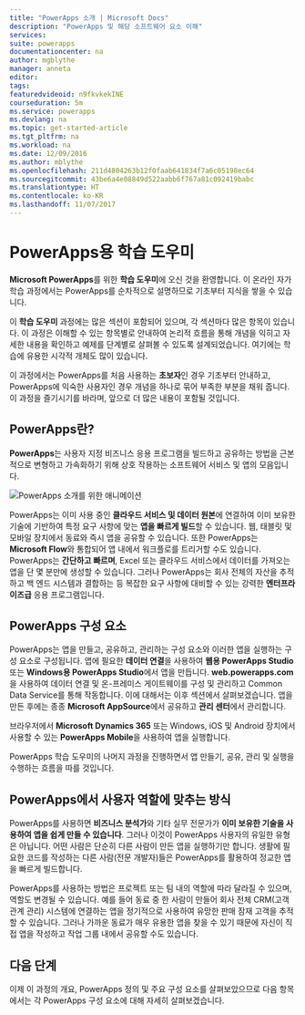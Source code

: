 ```yaml
---
title: "PowerApps 소개 | Microsoft Docs"
description: "PowerApps 및 해당 소프트웨어 요소 이해"
services: 
suite: powerapps
documentationcenter: na
author: mgblythe
manager: anneta
editor: 
tags: 
featuredvideoid: n9fkvkekINE
courseduration: 5m
ms.service: powerapps
ms.devlang: na
ms.topic: get-started-article
ms.tgt_pltfrm: na
ms.workload: na
ms.date: 12/09/2016
ms.author: mblythe
ms.openlocfilehash: 211d4804263b12f0faab641834f7a6c05198ec64
ms.sourcegitcommit: 43be6a4e08849d522aabb6f767a81c092419babc
ms.translationtype: HT
ms.contentlocale: ko-KR
ms.lasthandoff: 11/07/2017
---
```

# <a name="guided-learning-for-powerapps"></a>PowerApps용 학습 도우미
**Microsoft PowerApps**를 위한 **학습 도우미**에 오신 것을 환영합니다. 이 온라인 자가 학습 과정에서는 PowerApps를 순차적으로 설명하므로 기초부터 지식을 쌓을 수 있습니다.

이 **학습 도우미** 과정에는 많은 섹션이 포함되어 있으며, 각 섹션마다 많은 항목이 있습니다. 이 과정은 이해할 수 있는 항목별로 안내하여 논리적 흐름을 통해 개념을 익히고 자세한 내용을 확인하고 예제를 단계별로 살펴볼 수 있도록 설계되었습니다. 여기에는 학습에 유용한 시각적 개체도 많이 있습니다.

이 과정에서는 PowerApps를 처음 사용하는 **초보자**인 경우 기초부터 안내하고, PowerApps에 익숙한 사용자인 경우 개념을 하나로 묶어 부족한 부분을 채워 줍니다. 이 과정을 즐기시기를 바라며, 앞으로 더 많은 내용이 포함될 것입니다.

## <a name="what-is-powerapps"></a>PowerApps란?
**PowerApps**는 사용자 지정 비즈니스 응용 프로그램을 빌드하고 공유하는 방법을 근본적으로 변형하고 가속화하기 위해 상호 작용하는 소프트웨어 서비스 및 앱의 모음입니다.

![PowerApps 소개를 위한 애니메이션](./media/learning-introducing-powerapps/powerapps-intro.gif)

PowerApps는 이미 사용 중인 **클라우드 서비스 및 데이터 원본**에 연결하여 이미 보유한 기술에 기반하여 특정 요구 사항에 맞는 **앱을 빠르게 빌드**할 수 있습니다. 웹, 태블릿 및 모바일 장치에서 동료와 즉시 앱을 공유할 수 있습니다. 또한 PowerApps는 **Microsoft Flow**와 통합되어 앱 내에서 워크플로를 트리거할 수도 있습니다. PowerApps는 **간단하고 빠르며**, Excel 또는 클라우드 서비스에서 데이터를 가져오는 앱을 단 몇 분만에 생성할 수 있습니다. 그러나 PowerApps는 회사 전체의 자산을 추적하고 백 엔드 시스템과 결합하는 등 복잡한 요구 사항에 대비할 수 있는 강력한 **엔터프라이즈급** 응용 프로그램입니다.

## <a name="the-parts-of-powerapps"></a>PowerApps 구성 요소
PowerApps는 앱을 만들고, 공유하고, 관리하는 구성 요소와 이러한 앱을 실행하는 구성 요소로 구성됩니다. 앱에 필요한 **데이터 연결**을 사용하여 **웹용 PowerApps Studio** 또는 **Windows용 PowerApps Studio**에서 앱을 만듭니다. **web.powerapps.com**을 사용하여 데이터 연결 및 온-프레미스 게이트웨이를 구성 및 관리하고 Common Data Service를 통해 작동합니다. 이에 대해서는 이후 섹션에서 살펴보겠습니다. 앱을 만든 후에는 종종 **Microsoft AppSource**에서 공유하고 **관리 센터**에서 관리합니다.

브라우저에서 **Microsoft Dynamics 365** 또는 Windows, iOS 및 Android 장치에서 사용할 수 있는 **PowerApps Mobile**을 사용하여 앱을 실행합니다.

PowerApps 학습 도우미의 나머지 과정을 진행하면서 앱 만들기, 공유, 관리 및 실행을 수행하는 흐름을 따를 것입니다.

## <a name="how-powerapps-matches-your-role"></a>PowerApps에서 사용자 역할에 맞추는 방식
PowerApps를 사용하면 **비즈니스 분석가**와 기타 실무 전문가가 **이미 보유한 기술을 사용하여 앱을 쉽게 만들 수 있습니다**. 그러나 이것이 PowerApps 사용자의 유일한 유형은 아닙니다. 어떤 사람은 단순히 다른 사람이 만든 앱을 실행하기만 합니다. 생활에 필요한 코드를 작성하는 다른 사람(전문 개발자)들은 PowerApps를 활용하여 정교한 앱을 빠르게 빌드합니다.

PowerApps를 사용하는 방법은 프로젝트 또는 팀 내의 역할에 따라 달라질 수 있으며, 역할도 변경될 수 있습니다. 예를 들어 동료 중 한 사람이 만들어 회사 전체 CRM(고객 관계 관리) 시스템에 연결하는 앱을 정기적으로 사용하여 유망한 판매 잠재 고객을 추적할 수 있습니다. 그러나 가까운 동료가 매우 유용한 앱을 찾을 수 있기 때문에 자신이 직접 앱을 작성하고 작업 그룹 내에서 공유할 수도 있습니다.

## <a name="next-steps"></a>다음 단계
이제 이 과정의 개요, PowerApps 정의 및 주요 구성 요소를 살펴보았으므로 다음 항목에서는 각 PowerApps 구성 요소에 대해 자세히 살펴보겠습니다.

